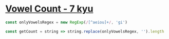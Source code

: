 # [Vowel Count - 7 kyu](https://www.codewars.com/kata/54ff3102c1bad923760001f3)

```javascript
const onlyVowelsRegex = new RegExp(/[^aeiou]+/, 'gi')

const getCount = string => string.replace(onlyVowelsRegex, '').length
```
